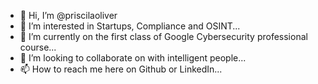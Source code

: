 - 👋 Hi, I’m @priscilaoliver
- 👀 I’m interested in Startups, Compliance and OSINT...
- 🌱 I’m currently on the first class of Google Cybersecurity professional course...
- 💞️ I’m looking to collaborate on with intelligent people...
- 📫 How to reach me here on Github or LinkedIn...

<!---
priscilaoliver/priscilaoliver is a ✨ special ✨ repository because its `README.md` (this file) appears on your GitHub profile.
You can click the Preview link to take a look at your changes.
--->
